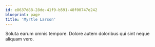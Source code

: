 ```yaml
---
id: e8637d88-28de-41f9-b591-48f00747e242
blueprint: page
title: 'Myrtle Larson'
---
```

Soluta earum omnis tempore. Dolore autem doloribus qui sint neque aliquam vero.